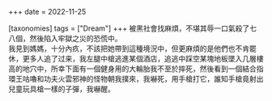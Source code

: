 +++
date = 2022-11-25

[taxonomies]
tags = ["Dream"]
+++ 
被黑社會找麻煩，不堪其辱一口氣殺了七八個，然後陷入牢獄之災的恐慌中。  
我見到媽媽，十分內疚，不該把她帶到這種境況中，但更麻煩的是他們也不肯罷休，更多人追了过来，我左腿中槍逃進某個酒店，追逃中踩空某塊地板墜入几層樓高的地穴中，所幸下面有一個健身用的大輪胎我不至於摔死，然後看到一個結合指環王咕嚕和功夫火雲邪神的怪物朝我撲來，我嚇死，用手槍打它，誰知手槍竟射出兒童玩具槍一樣的子彈，我嚇醒。
<!-- more -->